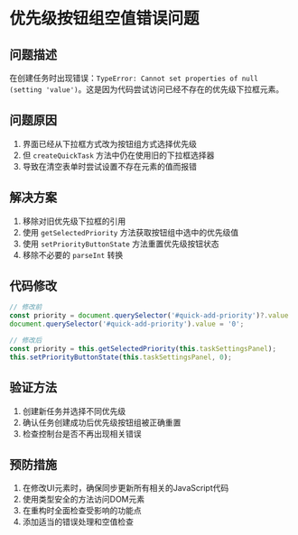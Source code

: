 # 优先级按钮组空值错误问题

## 问题描述
在创建任务时出现错误：`TypeError: Cannot set properties of null (setting 'value')`。这是因为代码尝试访问已经不存在的优先级下拉框元素。

## 问题原因
1. 界面已经从下拉框方式改为按钮组方式选择优先级
2. 但 `createQuickTask` 方法中仍在使用旧的下拉框选择器
3. 导致在清空表单时尝试设置不存在元素的值而报错

## 解决方案
1. 移除对旧优先级下拉框的引用
2. 使用 `getSelectedPriority` 方法获取按钮组中选中的优先级值
3. 使用 `setPriorityButtonState` 方法重置优先级按钮状态
4. 移除不必要的 `parseInt` 转换

## 代码修改
```javascript
// 修改前
const priority = document.querySelector('#quick-add-priority')?.value || 0;
document.querySelector('#quick-add-priority').value = '0';

// 修改后
const priority = this.getSelectedPriority(this.taskSettingsPanel);
this.setPriorityButtonState(this.taskSettingsPanel, 0);
```

## 验证方法
1. 创建新任务并选择不同优先级
2. 确认任务创建成功后优先级按钮组被正确重置
3. 检查控制台是否不再出现相关错误

## 预防措施
1. 在修改UI元素时，确保同步更新所有相关的JavaScript代码
2. 使用类型安全的方法访问DOM元素
3. 在重构时全面检查受影响的功能点
4. 添加适当的错误处理和空值检查 